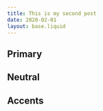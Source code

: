 ```yaml
---
title: This is my second post
date: 2020-02-01
layout: base.liquid
---
```


<main>
  <div style="max-width:var(--width-6); margin: 0 auto;">
    <h2>Primary</h2>
    <div class="flex">
      <div style="background-color: var(--color-primary-50)"></div>
      <div style="background-color: var(--color-primary-100)"></div>
      <div style="background-color: var(--color-primary-200)"></div>
      <div style="background-color: var(--color-primary-300)"></div>
      <div style="background-color: var(--color-primary-400)"></div>
      <div style="background-color: var(--color-primary-500)"></div>
      <div style="background-color: var(--color-primary-600)"></div>
      <div style="background-color: var(--color-primary-700)"></div>
      <div style="background-color: var(--color-primary-800)"></div>
      <div style="background-color: var(--color-primary-900)"></div>
    </div>
    <h2>Neutral</h2>
    <div class="flex">
      <div style="background-color: var(--color-primary-50)"></div>
      <div style="background-color: var(--color-primary-100)"></div>
      <div style="background-color: var(--color-primary-200)"></div>
      <div style="background-color: var(--color-primary-300)"></div>
      <div style="background-color: var(--color-primary-400)"></div>
      <div style="background-color: var(--color-primary-500)"></div>
      <div style="background-color: var(--color-primary-600)"></div>
      <div style="background-color: var(--color-primary-700)"></div>
      <div style="background-color: var(--color-primary-800)"></div>
      <div style="background-color: var(--color-primary-900)"></div>
    </div>
    <h2>Accents</h2>
    <div class="flex">
      <div style="background-color: var(--color-primary-50)"></div>
      <div style="background-color: var(--color-primary-100)"></div>
      <div style="background-color: var(--color-primary-200)"></div>
      <div style="background-color: var(--color-primary-300)"></div>
      <div style="background-color: var(--color-primary-400)"></div>
      <div style="background-color: var(--color-primary-500)"></div>
      <div style="background-color: var(--color-primary-600)"></div>
      <div style="background-color: var(--color-primary-700)"></div>
      <div style="background-color: var(--color-primary-800)"></div>
      <div style="background-color: var(--color-primary-900)"></div>
    </div>
  </div>
</main>